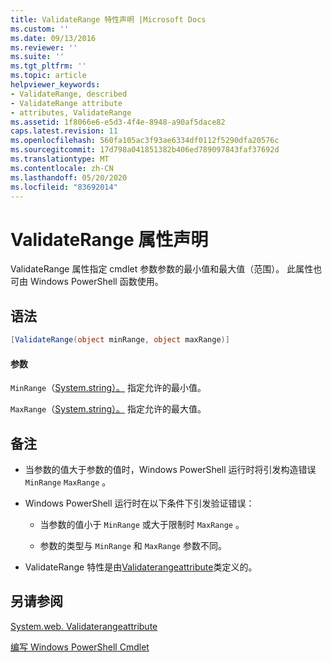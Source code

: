 ```yaml
---
title: ValidateRange 特性声明 |Microsoft Docs
ms.custom: ''
ms.date: 09/13/2016
ms.reviewer: ''
ms.suite: ''
ms.tgt_pltfrm: ''
ms.topic: article
helpviewer_keywords:
- ValidateRange, described
- ValidateRange attribute
- attributes, ValidateRange
ms.assetid: 1f8066e6-e5d3-4f4e-8948-a90af5dace82
caps.latest.revision: 11
ms.openlocfilehash: 560fa105ac3f93ae6334df0112f5290dfa20576c
ms.sourcegitcommit: 17d798a041851382b406ed789097843faf37692d
ms.translationtype: MT
ms.contentlocale: zh-CN
ms.lasthandoff: 05/20/2020
ms.locfileid: "83692014"
---
```

# <a name="validaterange-attribute-declaration"></a>ValidateRange 属性声明

ValidateRange 属性指定 cmdlet 参数参数的最小值和最大值（范围）。 此属性也可由 Windows PowerShell 函数使用。

## <a name="syntax"></a>语法

```csharp
[ValidateRange(object minRange, object maxRange)]
```

#### <a name="parameters"></a>参数

`MinRange`（[System.string）。](/dotnet/api/system.object) 指定允许的最小值。

`MaxRange`（[System.string）。](/dotnet/api/system.object) 指定允许的最大值。

## <a name="remarks"></a>备注

- 当参数的值大于参数的值时，Windows PowerShell 运行时将引发构造错误 `MinRange` `MaxRange` 。

- Windows PowerShell 运行时在以下条件下引发验证错误：

  - 当参数的值小于 `MinRange` 或大于限制时 `MaxRange` 。

  - 参数的类型与 `MinRange` 和 `MaxRange` 参数不同。

- ValidateRange 特性是由[Validaterangeattribute](/dotnet/api/System.Management.Automation.ValidateRangeAttribute)类定义的。

## <a name="see-also"></a>另请参阅

[System.web. Validaterangeattribute](/dotnet/api/System.Management.Automation.ValidateRangeAttribute)

[编写 Windows PowerShell Cmdlet](./writing-a-windows-powershell-cmdlet.md)
